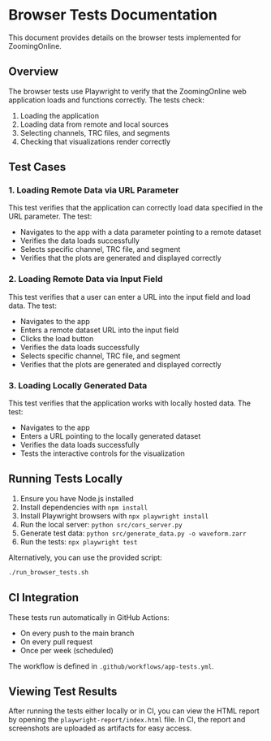 # Browser Tests Documentation

This document provides details on the browser tests implemented for ZoomingOnline.

## Overview

The browser tests use Playwright to verify that the ZoomingOnline web application loads and functions correctly. The tests check:

1. Loading the application
2. Loading data from remote and local sources
3. Selecting channels, TRC files, and segments
4. Checking that visualizations render correctly

## Test Cases

### 1. Loading Remote Data via URL Parameter

This test verifies that the application can correctly load data specified in the URL parameter.
The test:
- Navigates to the app with a data parameter pointing to a remote dataset
- Verifies the data loads successfully
- Selects specific channel, TRC file, and segment
- Verifies that the plots are generated and displayed correctly

### 2. Loading Remote Data via Input Field

This test verifies that a user can enter a URL into the input field and load data.
The test:
- Navigates to the app
- Enters a remote dataset URL into the input field
- Clicks the load button
- Verifies the data loads successfully
- Selects specific channel, TRC file, and segment
- Verifies that the plots are generated and displayed correctly

### 3. Loading Locally Generated Data

This test verifies that the application works with locally hosted data.
The test:
- Navigates to the app
- Enters a URL pointing to the locally generated dataset
- Verifies the data loads successfully
- Tests the interactive controls for the visualization

## Running Tests Locally

1. Ensure you have Node.js installed
2. Install dependencies with `npm install`
3. Install Playwright browsers with `npx playwright install`
4. Run the local server: `python src/cors_server.py`
5. Generate test data: `python src/generate_data.py -o waveform.zarr`
6. Run the tests: `npx playwright test`

Alternatively, you can use the provided script:
```bash
./run_browser_tests.sh
```

## CI Integration

These tests run automatically in GitHub Actions:
- On every push to the main branch
- On every pull request
- Once per week (scheduled)

The workflow is defined in `.github/workflows/app-tests.yml`.

## Viewing Test Results

After running the tests either locally or in CI, you can view the HTML report by opening the `playwright-report/index.html` file.
In CI, the report and screenshots are uploaded as artifacts for easy access.
